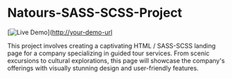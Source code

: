 # Natours-SASS-SCSS-Project
[![Live Demo](https://img.shields.io/badge/live%20demo-online-brightgreen.svg)]([http://your-demo-url](https://ashaheen404.github.io/Natours-SASS-SCSS-Project/)

This project involves creating a captivating HTML / SASS-SCSS landing page for a company specializing in guided tour services. From scenic excursions to cultural explorations, this page will showcase the company's offerings with visually stunning design and user-friendly features.
